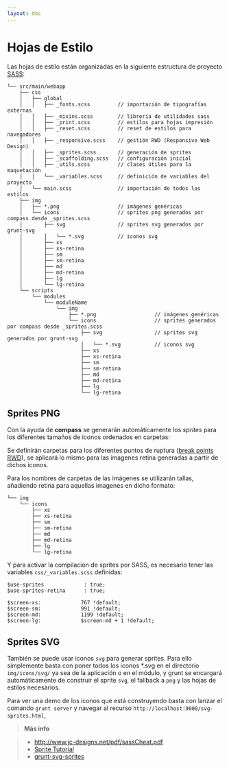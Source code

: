 ```yaml
---
layout: doc
---
```



# Hojas de Estilo


Las hojas de estilo están organizadas en la siguiente estructura de proyecto [SASS](http://sass-lang.com/):

```
└── src/main/webapp
    ├── css
    │   ├── global
    │   │   ├── _fonts.scss         // importación de tipografías externas
    │   │   ├── _mixins.scss        // librería de utilidades sass
    │   │   ├── _print.scss         // estilos para hojas impresión
    │   │   ├── _reset.scss         // reset de estilos para navegadores
    │   │   ├── _responsive.scss    // gestión RWD (Responsive Web Design)
    │   │   ├── _sprites.scss       // generación de sprites
    │   │   ├── _scaffolding.scss   // configuración inicial
    │   │   ├── _utils.scss         // clases útiles para la maquetación
    │   │   └── _variables.scss     // definición de variables del proyecto
    │   └── main.scss               // importación de todos los estilos
    ├── img
    │   ├── *.png                   // imágenes genéricas
    │   └── icons                   // sprites png generados por compass desde _sprites.scss
    │       ├── svg                 // sprites svg generados por grunt-svg
    │       │   └── *.svg           // iconos svg
    │       ├── xs
    │       ├── xs-retina
    │       ├── sm
    │       ├── sm-retina
    │       ├── md
    │       ├── md-retina
    │       ├── lg
    │       └── lg-retina
    └── scripts
        └── modules
            └── moduleName
                └── img
                    ├── *.png                   // imágenes genéricas
                    └── icons                   // sprites generados por compass desde _sprites.scss
                        ├── svg                 // sprites svg generados por grunt-svg
                        │   └── *.svg           // iconos svg
                        ├── xs
                        ├── xs-retina
                        ├── sm
                        ├── sm-retina
                        ├── md
                        ├── md-retina
                        ├── lg
                        └── lg-retina
```

## Sprites PNG

Con la ayuda de **compass** se generarán automáticamente los *sprites* para los diferentes tamaños de iconos ordenados en carpetas:

Se definirán carpetas para los diferentes puntos de ruptura ([break points RWD](http://mobile.smashingmagazine.com/2013/03/18/retrofit-a-website-to-be-responsive-with-rwd-retrofit/)), se aplicará lo mismo para las imagenes retina generadas a partir de dichos iconos.

Para los nombres de carpetas de las imágenes se utilizarán tallas, añadiendo retina para aquellas imagenes en dicho formato:

```
└── img                 
    └── icons
        ├── xs
        ├── xs-retina
        ├── sm
        ├── sm-retina
        ├── md
        ├── md-retina
        ├── lg
        └── lg-retina
```

Y para activar la compilación de sprites por SASS, es necesario tener las variables `css/_variables.scss` definidas:

```
$use-sprites             : true;
$use-sprites-retina      : true;

$screen-xs:             767 !default;
$screen-sm:             991 !default;
$screen-md:             1199 !default;
$screen-lg:             $screen-md + 1 !default;
```



## Sprites SVG

También se puede usar iconos `svg` para generar sprites. Para ello simplemente basta con poner todos los iconos *.svg en el directorio `img/icons/svg/` ya sea de la aplicación o en el módulo, y grunt se encargará automáticamente de construir el sprite `svg`, el fallback a `png` y las hojas de estilos necesarios.

Para ver una demo de los iconos que está construyendo basta con lanzar el comando `grunt server` y navegar al recurso `http://localhost:9000/svg-sprites.html`,


> **Más info**

> * http://www.jc-designs.net/pdf/sassCheat.pdf
> * [Sprite Tutorial](http://compass-style.org/help/tutorials/spriting/)
> * [grunt-svg-sprites](https://github.com/thomaswelton/grunt-svg-sprites)